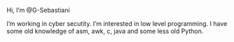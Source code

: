 Hi, I’m @G-Sebastiani

I’m working in cyber secutity.
I’m interested in low level programming. I have some old knowledge of asm, awk, c, java and some less old Python.
